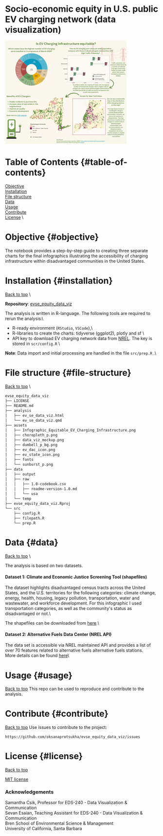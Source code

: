 # Socio-economic equity in U.S. public EV charging network (data visualization)

<img src="assets/Infographic_Equitable_EV_Charging_Infrastructure.png" width="400"/>

# Table of Contents {#table-of-contents}

[Objective](#objective) \
[Installation](#installation) \
[File structure](#file-structure) \
[Data](#data) \
[Usage](#usage) \
[Contribute](#contribute) \
[License](#license) \

# Objective {#objective}
The notebook provides a step-by-step guide to creating three separate charts for the final infographics illustrating the accessibility of charging infrastructure within disadvantaged communities in the United States.

# Installation {#installation}

[Back to top](#table-of-contents) \

**Repository**: [evse_equity_data_viz](https://github.com/oksanaprotsukha/evse_equity_data_viz.git)

The analysis is written in R-language. The following tools are required to rerun the analysis:\
- R-ready environment (`RStudio`, `VSCode`),\
- R-libraries to create the charts: tidyverse (ggplot2), plotly and sf \
- API key to download EV charging network data from [NREL](https://developer.nrel.gov/docs/api-key/). The key is stored in `scr/config.R` \

**Note**: Data import and initial processing are handled in the file `src/prep.R` .\

# File structure {#file-structure}

[Back to top](#table-of-contents) \

```         
evse_equity_data_viz
├── LICENSE
├── README.md
├── analysis
│   ├── ev_se_data_viz.html
│   └── ev_se_data_viz.qmd
├── assets
│   ├── Infographic_Equitable_EV_Charging_Infrastructure.png
│   ├── choropleth_p.png
│   ├── data_viz_mockup.png
│   ├── dumbell_p_bg.png
│   ├── ev_dac_icon.png
│   ├── ev_state_icon.png
│   ├── fonts
│   └── sunburst_p.png
├── data
│   ├── output
│   ├── raw
│   │   ├── 1.0-codebook.csv
│   │   ├── readme-version-1.0.md
│   │   └── usa
│   └── temp
├── evse_equity_data_viz.Rproj
└── src
    ├── config.R
    ├── filepath.R
    └── prep.R
```

# Data {#data}

[Back to top](#table-of-contents) \

The analysis is based on two datasets.

#### Dataset 1: Climate and Economic Justice Screening Tool (shapefiles)

The dataset highlights disadvantaged census tracts across the United States, and the U.S. territories for the following categories: climate change, energy, health, housing, legacy pollution, transportation, water and wastewater, and workforce development.
For this infographic I used transportation categories, as well as the community's status as disadvantaged or not.\

The shapefiles can be downloaded from [here](https://screeningtool.geoplatform.gov/en/downloads#3/33.47/-97.5).\

#### Dataset 2: Alternative Fuels Data Center (NREL API)

The data set is accessible via NREL maintained API and provides a list of over 70 features related to alternative fuels alternative fuels stations.\
More details can be found [here](https://developer.nrel.gov/docs/transportation/alt-fuel-stations-v1/all)\

# Usage {#usage}

[Back to top](#table-of-contents) This repo can be used to reproduce and contribute to the analysis.

# Contribute {#contribute}

[Back to top](#table-of-contents) Use issues to contribute to the project:

``` shell
https://github.com/oksanaprotsukha/evse_equity_data_viz/issues
```

# License {#license}

[Back to top](#table-of-contents)

[MIT license](./LICENSE)

### Acknowledgements
Samantha Csik, Professor for EDS-240 - Data Visualization & Communication</br>
Sevan Esaian, Teaching Assistant for EDS-240 - Data Visualization & Communication</br>
Bren School of Environmental Science & Management</br>
University of California, Santa Barbara
